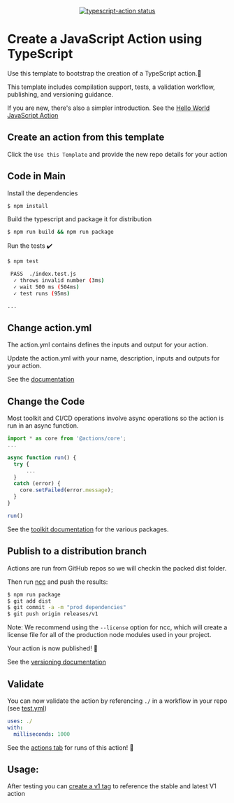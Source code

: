 <p align="center">
  <a href="https://github.com/actions/typescript-action/actions"><img alt="typescript-action status" src="https://github.com/actions/typescript-action/workflows/build-test/badge.svg"></a>
</p>

# Create a JavaScript Action using TypeScript

Use this template to bootstrap the creation of a TypeScript action.:rocket:

This template includes compilation support, tests, a validation workflow, publishing, and versioning guidance.

If you are new, there's also a simpler introduction.  See the [Hello World JavaScript Action](https://github.com/actions/hello-world-javascript-action)

## Create an action from this template

Click the `Use this Template` and provide the new repo details for your action

## Code in Main

Install the dependencies
```bash
$ npm install
```

Build the typescript and package it for distribution
```bash
$ npm run build && npm run package
```

Run the tests :heavy_check_mark:
```bash
$ npm test

 PASS  ./index.test.js
  ✓ throws invalid number (3ms)
  ✓ wait 500 ms (504ms)
  ✓ test runs (95ms)

...
```

## Change action.yml

The action.yml contains defines the inputs and output for your action.

Update the action.yml with your name, description, inputs and outputs for your action.

See the [documentation](https://help.github.com/en/articles/metadata-syntax-for-github-actions)

## Change the Code

Most toolkit and CI/CD operations involve async operations so the action is run in an async function.

```javascript
import * as core from '@actions/core';
...

async function run() {
  try {
      ...
  }
  catch (error) {
    core.setFailed(error.message);
  }
}

run()
```

See the [toolkit documentation](https://github.com/actions/toolkit/blob/master/README.md#packages) for the various packages.

## Publish to a distribution branch

Actions are run from GitHub repos so we will checkin the packed dist folder.

Then run [ncc](https://github.com/zeit/ncc) and push the results:
```bash
$ npm run package
$ git add dist
$ git commit -a -m "prod dependencies"
$ git push origin releases/v1
```

Note: We recommend using the `--license` option for ncc, which will create a license file for all of the production node modules used in your project.

Your action is now published! :rocket:

See the [versioning documentation](https://github.com/actions/toolkit/blob/master/docs/action-versioning.md)

## Validate

You can now validate the action by referencing `./` in a workflow in your repo (see [test.yml](.github/workflows/test.yml))

```yaml
uses: ./
with:
  milliseconds: 1000
```

See the [actions tab](https://github.com/actions/typescript-action/actions) for runs of this action! :rocket:

## Usage:

After testing you can [create a v1 tag](https://github.com/actions/toolkit/blob/master/docs/action-versioning.md) to reference the stable and latest V1 action
